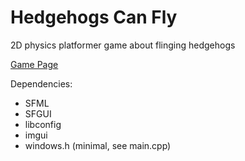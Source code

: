# Hedgehogs Can Fly

2D physics platformer game about flinging hedgehogs

[Game Page](https://gamejolt.com/games/hogscanfly/281774)

Dependencies:
 * SFML
 * SFGUI
 * libconfig
 * imgui
 * windows.h (minimal, see main.cpp)
